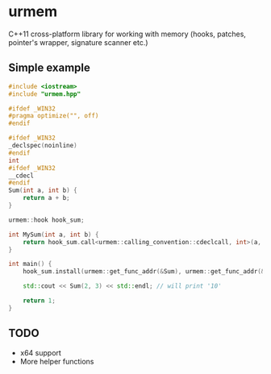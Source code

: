 # urmem
C++11 cross-platform library for working with memory (hooks, patches, pointer's wrapper, signature scanner etc.)
## Simple example
```cpp
#include <iostream>
#include "urmem.hpp"

#ifdef _WIN32
#pragma optimize("", off)
#endif

#ifdef _WIN32
_declspec(noinline)
#endif
int
#ifdef _WIN32
__cdecl
#endif
Sum(int a, int b) {
    return a + b;
}

urmem::hook hook_sum;

int MySum(int a, int b) {
    return hook_sum.call<urmem::calling_convention::cdeclcall, int>(a, b) * 2;
}

int main() {
    hook_sum.install(urmem::get_func_addr(&Sum), urmem::get_func_addr(&MySum));

    std::cout << Sum(2, 3) << std::endl; // will print '10'

    return 1;
}
```
## TODO
- x64 support
- More helper functions
